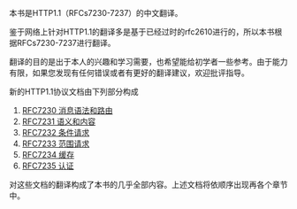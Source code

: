 本书是HTTP1.1（RFCs7230-7237）的中文翻译。

鉴于网络上针对HTTP1.1的翻译多是基于已经过时的rfc2610进行的，所以本书根据RFCs7230-7237进行翻译。

翻译的目的是出于本人的兴趣和学习需要，也希望能给初学者一些参考。由于能力有限，如果您发现有任何错误或者有更好的翻译建议，欢迎批评指导。



新的HTTP1.1协议文档由下列部分构成

1. [RFC7230 消息语法和路由](rfc7230/README.md)
2. [RFC7231 语义和内容](rfc7231/README.md)
3. [RFC7232 条件请求](rfc7232/README.md)
4. [RFC7233 范围请求](rfc7233/README.md)
5. [RFC7234 缓存](rfc7234/README.md)
6. [RFC7235 认证](rfc7235/README.md)

对这些文档的翻译构成了本书的几乎全部内容。上述文档将依顺序出现再各个章节中。
